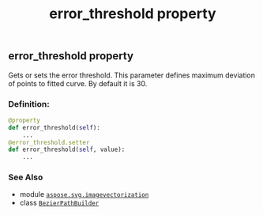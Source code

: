 ﻿---
title: error_threshold property
second_title: Aspose.SVG for Python via .NET API References
description: 
type: docs
weight: 40
url: /python-net/aspose.svg.imagevectorization/bezierpathbuilder/error_threshold/
is_root: false
---

## error_threshold property


Gets or sets the error threshold.
This parameter defines maximum deviation of points to fitted curve.
By default it is 30.
### Definition:
```python
@property
def error_threshold(self):
    ...
@error_threshold.setter
def error_threshold(self, value):
    ...
```

### See Also
* module [`aspose.svg.imagevectorization`](../../)
* class [`BezierPathBuilder`](/svg/python-net/aspose.svg.imagevectorization/bezierpathbuilder)
